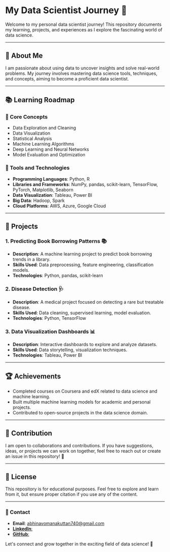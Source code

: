 # My Data Scientist Journey 🚀

Welcome to my personal data scientist journey! This repository documents my learning, projects, and experiences as I explore the fascinating world of data science. 

---

## 🌟 About Me
I am passionate about using data to uncover insights and solve real-world problems. My journey involves mastering data science tools, techniques, and concepts, aiming to become a proficient data scientist.

---

## 📚 Learning Roadmap

### 🧠 Core Concepts
- Data Exploration and Cleaning
- Data Visualization
- Statistical Analysis
- Machine Learning Algorithms
- Deep Learning and Neural Networks
- Model Evaluation and Optimization

### 🔧 Tools and Technologies
- **Programming Languages**: Python, R
- **Libraries and Frameworks**: NumPy, pandas, scikit-learn, TensorFlow, PyTorch, Matplotlib, Seaborn
- **Data Visualization**: Tableau, Power BI
- **Big Data**: Hadoop, Spark
- **Cloud Platforms**: AWS, Azure, Google Cloud

---

## 📂 Projects

### 1. Predicting Book Borrowing Patterns 📚
- **Description**: A machine learning project to predict book borrowing trends in a library.
- **Skills Used**: Data preprocessing, feature engineering, classification models.
- **Technologies**: Python, pandas, scikit-learn

### 2. Disease Detection 🩺
- **Description**: A medical project focused on detecting a rare but treatable disease.
- **Skills Used**: Data cleaning, supervised learning, model evaluation.
- **Technologies**: Python, TensorFlow

### 3. Data Visualization Dashboards 📊
- **Description**: Interactive dashboards to explore and analyze datasets.
- **Skills Used**: Data storytelling, visualization techniques.
- **Technologies**: Tableau, Power BI

---

## 🏆 Achievements
- Completed courses on Coursera and edX related to data science and machine learning.
- Built multiple machine learning models for academic and personal projects.
- Contributed to open-source projects in the data science domain.

---

## 🤝 Contribution
I am open to collaborations and contributions. If you have suggestions, ideas, or projects we can work on together, feel free to reach out or create an issue in this repository! 🌟

---

## 📜 License
This repository is for educational purposes. Feel free to explore and learn from it, but ensure proper citation if you use any of the content.

---

### 📧 Contact
-  **Email**: abhinavomanakuttan740@gmail.com
- [**LinkedIn**: ](https://www.linkedin.com/in/abhinav-omanakuttan-24a37824a/?utm_source=share&utm_campaign=share_via&utm_content=profile&utm_medium=android_app)
- [**GitHub**: ](https://github.com/abhinavomanakuttan)

Let's connect and grow together in the exciting field of data science! 💬
